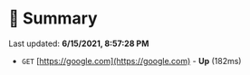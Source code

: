 # 📖 Summary
Last updated: **6/15/2021, 8:57:28 PM**

- `GET` [https://google.com](https://google.com) - **Up** (182ms)
